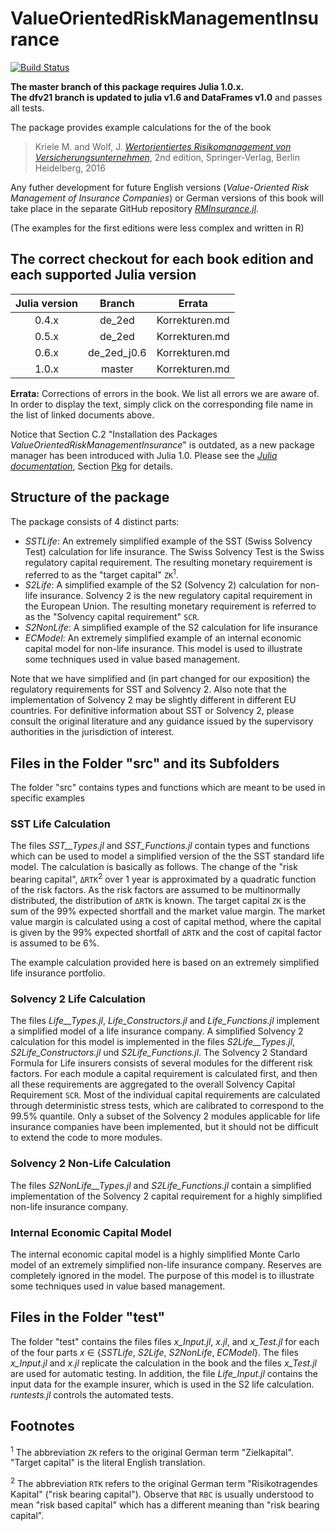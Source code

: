 # ValueOrientedRiskManagementInsurance

[![Build Status](https://travis-ci.org/mkriele/ValueOrientedRiskManagementInsurance.jl.svg?branch=master)](https://travis-ci.org/mkriele/ValueOrientedRiskManagementInsurance.jl)

**The master branch of this package requires Julia 1.0.x.**  
**The dfv21 branch is updated to julia v1.6 and DataFrames v1.0** and passes all tests.


The package provides example calculations for the of the book

> Kriele M. and Wolf, J. [_Wertorientiertes Risikomanagement von  Versicherungsunternehmen_](http://www.springer.com/de/book/9783662502563), 2nd edition, Springer-Verlag, Berlin Heidelberg,  2016

Any futher development for future English versions (_Value-Oriented Risk Management of Insurance Companies_) or German versions of this book will take place in the separate GitHub repository [_RMInsurance.jl_](https://github.com/mkriele/RMInsurance.jl).  

(The examples for the first editions  were less complex and written in R)

## The correct checkout for each book edition and each supported Julia version

| Julia version   | Branch       | Errata                |
|:---------------:|:------------:|:---------------------:|
| 0.4.x           |  de_2ed      | Korrekturen.md        |
| 0.5.x           |  de_2ed      | Korrekturen.md        |
| 0.6.x           |  de_2ed_j0.6 | Korrekturen.md        |
| 1.0.x           |  master      | Korrekturen.md        |

**Errata:** Corrections of errors in the book.  We list all errors we are aware of. In order to display the text, simply click on the corresponding file name in the list of linked documents above.

Notice that Section C.2 "Installation des Packages _ValueOrientedRiskManagementInsurance_" is outdated, as a new package manager has been introduced with Julia 1.0.  Please see the [_Julia documentation_](https://docs.julialang.org/en/v1/), Section  [Pkg](https://docs.julialang.org/en/v1/stdlib/Pkg/) for details.

## Structure of the package

 The package consists of 4 distinct parts:

 - *SSTLife*: An extremely simplified example of the SST (Swiss Solvency Test) calculation for life insurance. The Swiss Solvency Test is the Swiss regulatory capital requirement.  The resulting monetary requirement is referred to as the "target capital" `ZK`<sup>1</sup>.
 - *S2Life*: A simplified example of the S2 (Solvency 2) calculation for non-life insurance. Solvency 2 is the new regulatory capital requirement in the European Union. The resulting monetary requirement is referred to as the "Solvency capital requirement" `SCR`.
 - *S2NonLife*: A simplified example of the S2 calculation for life insurance
 - *ECModel*: An extremely simplified example of an internal economic capital model for non-life insurance. This model is used to illustrate some techniques used in value based management.

Note that we have simplified and (in part changed for our exposition) the regulatory requirements for SST and Solvency 2. Also note that the implementation of Solvency 2 may be slightly different in different EU countries. For definitive information about SST or Solvency 2, please consult the original literature and any guidance issued by the supervisory authorities in the jurisdiction of interest.

## Files in the Folder "src" and its Subfolders

The folder "src" contains types and functions which are meant to be used in specific examples

### SST Life Calculation

The files *SST__Types.jl* and *SST_Functions.jl* contain types and functions which can be used to model a simplified version of the the SST standard life model. The calculation is basically as follows. The change of the "risk bearing capital", `ΔRTK`<sup>2</sup> over 1 year is approximated by a quadratic function of the risk factors. As the risk factors are assumed to be multinormally distributed, the distribution of `ΔRTK` is known.  The target capital `ZK` is the sum of the 99% expected shortfall and the market value margin.  The market value margin is calculated using a cost of capital method, where the capital is given by the 99% expected shortfall of `ΔRTK` and the cost of capital factor is assumed to be 6%.

 The example calculation provided here is based on an extremely simplified life insurance portfolio.

### Solvency 2 Life Calculation

The files *Life__Types.jl*, *Life_Constructors.jl* and *Life_Functions.jl* implement a simplified model of a life insurance company.  A simplified Solvency 2 calculation for this model is implemented in the files *S2Life__Types.jl*, *S2Life_Constructors.jl* und *S2Life_Functions.jl*. The Solvency 2 Standard Formula for Life insurers consists of several modules for the different risk factors. For each module a capital requirement is calculated first, and then all these requirements are aggregated to the overall Solvency Capital Requirement `SCR`. Most of the individual capital requirements are calculated through deterministic stress tests, which are calibrated to correspond to the 99.5% quantile.  Only a subset of the Solvency 2 modules applicable for life insurance companies have been implemented, but it should not be difficult to extend the code to more modules.


### Solvency 2 Non-Life Calculation

The files *S2NonLife__Types.jl* and *S2Life_Functions.jl* contain a simplified implementation of the Solvency 2 capital requirement for a highly simplified non-life insurance company.

### Internal Economic Capital Model

The internal economic capital model is a highly simplified Monte Carlo model of an extremely simplified non-life insurance company.  Reserves are completely ignored in the model. The purpose of this model is to illustrate some techniques used in value based management.

## Files in the Folder "test"

The folder "test" contains the files files *x_Input.jl*, *x.jl*, and *x_Test.jl* for each of the four parts *x* ∈ {*SSTLife*, *S2Life*, *S2NonLife*, *ECModel*}. The files *x_Input.jl* and *x.jl* replicate the calculation in the book and the files *x_Test.jl* are used for automatic testing.  In addition, the file *Life_Input.jl* contains the input data for the example insurer, which is used  in the S2 life calculation.  *runtests.jl* controls the automated tests.

## Footnotes

<sup>1</sup> The abbreviation `ZK` refers to the original German term "Zielkapital". "Target capital" is the literal English translation.

<sup>2</sup> The abbreviation `RTK` refers to the  original German term "Risikotragendes Kapital" ("risk bearing capital"). Observe that `RBC` is usually understood to mean "risk based capital" which has a different meaning than "risk bearing capital".  
